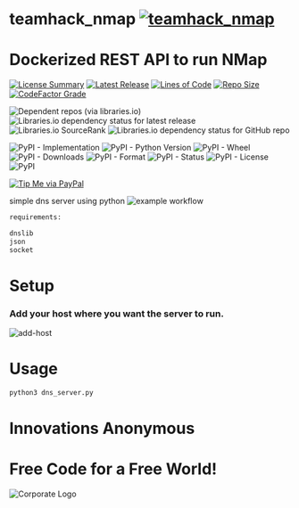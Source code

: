 # teamhack_nmap [![teamhack_nmap](https://github.com/InnovAnon-Inc/teamhack_nmap/actions/workflows/pkgrel.yml/badge.svg)](https://github.com/InnovAnon-Inc/teamhack_nmap/actions/workflows/pkgrel.yml)
Dockerized REST API to run NMap
==========
[![License Summary](https://img.shields.io/github/license/InnovAnon-Inc/teamhack_nmap?color=%23FF1100&label=Free%20Code%20for%20a%20Free%20World%21&logo=InnovAnon%2C%20Inc.&logoColor=%23FF1133&style=plastic)](https://tldrlegal.com/license/unlicense#summary)
[![Latest Release](https://img.shields.io/github/commits-since/InnovAnon-Inc/teamhack_nmap/latest?color=%23FF1100&include_prereleases&logo=InnovAnon%2C%20Inc.&logoColor=%23FF1133&style=plastic)](https://github.com/InnovAnon-Inc/teamhack_nmap/releases/latest)
[![Lines of Code](https://tokei.rs/b1/github/InnovAnon-Inc/teamhack_nmap?category=code&color=FF1100&logo=InnovAnon-Inc&logoColor=FF1133&style=plastic)](https://github.com/InnovAnon-Inc/teamhack_nmap)
[![Repo Size](https://img.shields.io/github/repo-size/InnovAnon-Inc/teamhack_nmap?color=%23FF1100&logo=InnovAnon%2C%20Inc.&logoColor=%23FF1133&style=plastic)](https://github.com/InnovAnon-Inc/teamhack_nmap)
[![CodeFactor Grade](https://img.shields.io/codefactor/grade/github/InnovAnon-Inc/teamhack_nmap?color=FF1100&logo=InnovAnon-Inc&logoColor=FF1133&style=plastic)](https://www.codefactor.io/repository/github/InnovAnon-Inc/teamhack_nmap)

![Dependent repos (via libraries.io)](https://img.shields.io/librariesio/dependent-repos/pypi/teamhack_nmap?color=FF1100&style=plastic)
![Libraries.io dependency status for latest release](https://img.shields.io/librariesio/release/pypi/teamhack_nmap?color=FF1100&style=plastic)
![Libraries.io SourceRank](https://img.shields.io/librariesio/sourcerank/pypi/teamhack_nmap?style=plastic)
![Libraries.io dependency status for GitHub repo](https://img.shields.io/librariesio/github/InnovAnon-Inc/teamhack_nmap?color=FF1100&logoColor=FF1133&style=plastic)

![PyPI - Implementation](https://img.shields.io/pypi/implementation/teamhack_nmap?color=FF1100&logo=InnovAnon-Inc&logoColor=FF1133&style=plastic)
![PyPI - Python Version](https://img.shields.io/pypi/pyversions/teamhack_nmap?color=FF1100&logo=InnovAnon-Inc&logoColor=FF1133&style=plastic)
![PyPI - Wheel](https://img.shields.io/pypi/wheel/teamhack_nmap?color=FF1100&logo=InnovAnon-Inc&logoColor=FF1133&style=plastic)
![PyPI - Downloads](https://img.shields.io/pypi/dd/teamhack_nmap?color=FF1100&logo=InnovAnon-Inc&logoColor=FF1133&style=plastic)
![PyPI - Format](https://img.shields.io/pypi/format/teamhack_nmap?color=FF1100&logo=InnovAnon-Inc&logoColor=FF1133&style=plastic)
![PyPI - Status](https://img.shields.io/pypi/status/teamhack_nmap?color=FF1100&logo=InnovAnon-Inc&logoColor=FF1133&style=plastic)
![PyPI - License](https://img.shields.io/pypi/l/teamhack_nmap?color=FF1100&logo=InnovAnon-Inc&logoColor=FF1133&style=plastic)
![PyPI](https://img.shields.io/pypi/v/teamhack_nmap?color=FF1100&logo=InnovAnon-Inc&logoColor=FF1133&style=plastic)

[![Tip Me via PayPal](https://img.shields.io/badge/paypal-donate-FF1100.svg?logo=paypal&logoColor=FF1133&style=plastic)](https://www.paypal.me/InnovAnon)

simple dns server using python
![example workflow](https://github.com/InnovAnon-Inc/teamhack_nmap/actions/workflows/pkgrel.yml/badge.svg)

```sh
requirements:

dnslib
json
socket

```

# Setup
### Add your host where you want the server to run.
![add-host](https://user-images.githubusercontent.com/97550737/225977420-3b9a362b-f072-49c9-bfa1-6880584e49df.png)


# Usage  

```sh
python3 dns_server.py

```

# Innovations Anonymous
Free Code for a Free World!
==========
![Corporate Logo](https://innovanon-inc.github.io/assets/images/logo.gif)


